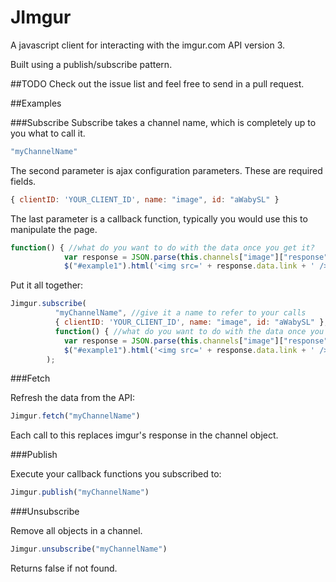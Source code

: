 JImgur
======

A javascript client for interacting with the imgur.com API version 3.

Built using a publish/subscribe pattern.

##TODO
Check out the issue list and feel free to send in a pull request.

##Examples

###Subscribe
Subscribe takes a channel name, which is completely up to you what to call it.
```javascript
"myChannelName"
```


The second parameter is ajax configuration parameters. These are required fields.
```javascript
{ clientID: 'YOUR_CLIENT_ID', name: "image", id: "aWabySL" }
```


The last parameter is a callback function, typically you would use this to manipulate the page.
```javascript
function() { //what do you want to do with the data once you get it?
            var response = JSON.parse(this.channels["image"]["response"])
            $("#example1").html('<img src=' + response.data.link + ' />'); }
```

Put it all together:
```javascript
Jimgur.subscribe(
          "myChannelName", //give it a name to refer to your calls
          { clientID: 'YOUR_CLIENT_ID', name: "image", id: "aWabySL" }, //object literal that says what you want to get from imgur
          function() { //what do you want to do with the data once you get it?
            var response = JSON.parse(this.channels["image"]["response"])
            $("#example1").html('<img src=' + response.data.link + ' />'); }
        );
```

###Fetch

Refresh the data from the API:

```javascript
Jimgur.fetch("myChannelName")
```

Each call to this replaces imgur's response in the channel object.

###Publish

Execute your callback functions you subscribed to:

```javascript
Jimgur.publish("myChannelName")
```

###Unsubscribe

Remove all objects in a channel.

```javascript
Jimgur.unsubscribe("myChannelName")
```

Returns false if not found.
